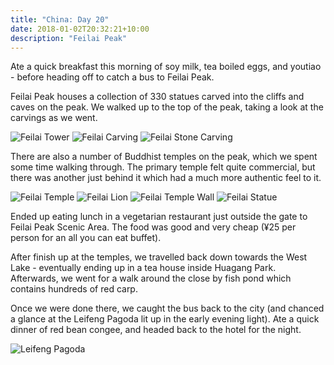 ```yaml
---
title: "China: Day 20"
date: 2018-01-02T20:32:21+10:00
description: "Feilai Peak"
---
```

Ate a quick breakfast this morning of soy milk, tea boiled eggs, and youtiao - before heading off to catch a bus to Feilai Peak.

Feilai Peak houses a collection of 330 statues carved into the cliffs and caves on the peak. We walked up to the top of the peak, taking a look at the carvings as we went.

![Feilai Tower](/images/feilai-tower.jpg)
![Feilai Carving](/images/feilai-carving.jpg)
![Feilai Stone Carving](/images/feilai-stone-carving.jpg)

There are also a number of Buddhist temples on the peak, which we spent some time walking through. The primary temple felt quite commercial, but there was another just behind it which had a much more authentic feel to it.

![Feilai Temple](/images/feilai-temple.jpg)
![Feilai Lion](/images/feilai-lion.jpg)
![Feilai Temple Wall](/images/feilai-temple-wall.jpg)
![Feilai Statue](/images/feilai-statue.jpg)

Ended up eating lunch in a vegetarian restaurant just outside the gate to Feilai Peak Scenic Area. The food was good and very cheap (¥25 per person for an all you can eat buffet).

After finish up at the temples, we travelled back down towards the West Lake - eventually ending up in a tea house inside Huagang Park. Afterwards, we went for a walk around the close by fish pond which contains hundreds of red carp.

Once we were done there, we caught the bus back to the city (and chanced a glance at the Leifeng Pagoda lit up in the early evening light). Ate a quick dinner of red bean congee, and headed back to the hotel for the night.

![Leifeng Pagoda](/images/leifeng-pagoda.jpg)
